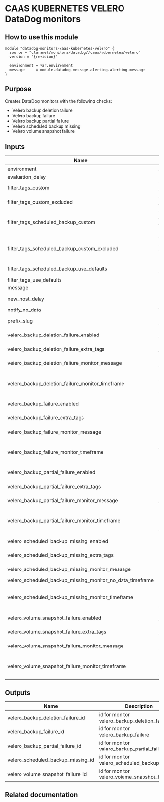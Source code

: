 # CAAS KUBERNETES VELERO DataDog monitors

## How to use this module

```
module "datadog-monitors-caas-kubernetes-velero" {
  source = "claranet/monitors/datadog//caas/kubernetes/velero"
  version = "{revision}"

  environment = var.environment
  message     = module.datadog-message-alerting.alerting-message
}

```

## Purpose

Creates DataDog monitors with the following checks:

- Velero backup deletion failure
- Velero backup failure
- Velero backup partial failure
- Velero scheduled backup missing
- Velero volume snapshot failure

## Inputs

| Name | Description | Type | Default | Required |
|------|-------------|:----:|:-----:|:-----:|
| environment | Architecture environment | string | n/a | yes |
| evaluation\_delay | Delay in seconds for the metric evaluation | string | `"15"` | no |
| filter\_tags\_custom | Tags used for custom filtering when filter_tags_use_defaults is false | string | `"*"` | no |
| filter\_tags\_custom\_excluded | Tags excluded for custom filtering when filter_tags_use_defaults is false | string | `""` | no |
| filter\_tags\_scheduled\_backup\_custom | Tags used for scheduled backup custom filtering when filter_tags_scheduled_backup_use_defaults is false | string | `"null"` | no |
| filter\_tags\_scheduled\_backup\_custom\_excluded | Tags excluded for scheduled backup custom filtering when filter_tags_scheduled_backup_use_defaults is false | string | `"null"` | no |
| filter\_tags\_scheduled\_backup\_use\_defaults | Use default filter tags scheduled backup convention | string | `"null"` | no |
| filter\_tags\_use\_defaults | Use default filter tags convention | string | `"true"` | no |
| message | Message sent when a monitor is triggered | string | n/a | yes |
| new\_host\_delay | Delay in seconds before monitor new resource | string | `"300"` | no |
| notify\_no\_data | Will raise no data alert if set to true | string | `"true"` | no |
| prefix\_slug | Prefix string to prepend between brackets on every monitors names | string | `""` | no |
| velero\_backup\_deletion\_failure\_enabled | Flag to enable Velero backup deletion failure monitor | string | `"true"` | no |
| velero\_backup\_deletion\_failure\_extra\_tags | Extra tags for Velero backup deletion failure monitor | list(string) | `[]` | no |
| velero\_backup\_deletion\_failure\_monitor\_message | Custom message for Velero backup deletion failure monitor | string | `""` | no |
| velero\_backup\_deletion\_failure\_monitor\_timeframe | Monitor timeframe for Velero backup deletion failure monitor [available values: `last_#m` (1, 5, 10, 15, or 30), `last_#h` (1, 2, or 4), or `last_1d`] | string | `"last_1d"` | no |
| velero\_backup\_failure\_enabled | Flag to enable Velero backup failure monitor | string | `"true"` | no |
| velero\_backup\_failure\_extra\_tags | Extra tags for Velero backup failure monitor | list(string) | `[]` | no |
| velero\_backup\_failure\_monitor\_message | Custom message for Velero backup failure monitor | string | `""` | no |
| velero\_backup\_failure\_monitor\_timeframe | Monitor timeframe for Velero backup failure monitor [available values: `last_#m` (1, 5, 10, 15, or 30), `last_#h` (1, 2, or 4), or `last_1d`] | string | `"last_1d"` | no |
| velero\_backup\_partial\_failure\_enabled | Flag to enable Velero backup partial failure monitor | string | `"true"` | no |
| velero\_backup\_partial\_failure\_extra\_tags | Extra tags for Velero backup partial failure monitor | list(string) | `[]` | no |
| velero\_backup\_partial\_failure\_monitor\_message | Custom message for Velero backup partial failure monitor | string | `""` | no |
| velero\_backup\_partial\_failure\_monitor\_timeframe | Monitor timeframe for Velero backup partial failure monitor [available values: `last_#m` (1, 5, 10, 15, or 30), `last_#h` (1, 2, or 4), or `last_1d`] | string | `"last_1d"` | no |
| velero\_scheduled\_backup\_missing\_enabled | Flag to enable Velero scheduled backup missing monitor | string | `"true"` | no |
| velero\_scheduled\_backup\_missing\_extra\_tags | Extra tags for Velero scheduled backup missing monitor | list(string) | `[]` | no |
| velero\_scheduled\_backup\_missing\_monitor\_message | Custom message for Velero scheduled backup missing monitor | string | `""` | no |
| velero\_scheduled\_backup\_missing\_monitor\_no\_data\_timeframe | No data timeframe in minutes | string | `"1440"` | no |
| velero\_scheduled\_backup\_missing\_monitor\_timeframe | Monitor timeframe for Velero scheduled backup missing monitor [available values: `last_#m` (1, 5, 10, 15, or 30), `last_#h` (1, 2, or 4), or `last_1d`] | string | `"last_1d"` | no |
| velero\_volume\_snapshot\_failure\_enabled | Flag to enable Velero volume snapshot failure monitor | string | `"true"` | no |
| velero\_volume\_snapshot\_failure\_extra\_tags | Extra tags for Velero volume snapshot failure monitor | list(string) | `[]` | no |
| velero\_volume\_snapshot\_failure\_monitor\_message | Custom message for Velero volume snapshot failure monitor | string | `""` | no |
| velero\_volume\_snapshot\_failure\_monitor\_timeframe | Monitor timeframe for Velero volume snapshot failure monitor [available values: `last_#m` (1, 5, 10, 15, or 30), `last_#h` (1, 2, or 4), or `last_1d`] | string | `"last_1d"` | no |

## Outputs

| Name | Description |
|------|-------------|
| velero\_backup\_deletion\_failure\_id | id for monitor velero_backup_deletion_failure |
| velero\_backup\_failure\_id | id for monitor velero_backup_failure |
| velero\_backup\_partial\_failure\_id | id for monitor velero_backup_partial_failure |
| velero\_scheduled\_backup\_missing\_id | id for monitor velero_scheduled_backup_missing |
| velero\_volume\_snapshot\_failure\_id | id for monitor velero_volume_snapshot_failure |

## Related documentation

